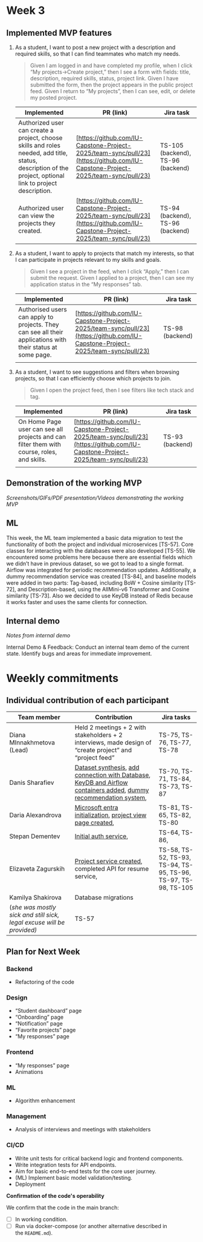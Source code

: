 # Week 3

## **Implemented MVP features**

1. As a student, I want to post a new project with a description and required skills, so that I can find teammates who match my needs.
    
    > Given I am logged in and have completed my profile, when I click “My projects→Create project,” then I see a form with fields: title, description, required skills, status, project link.
    Given I have submitted the form, then the project appears in the public project feed.
    Given I return to “My projects”, then I can see, edit, or delete my posted project.
    > 
    
    | Implemented | PR (link) | Jira task |
    | --- | --- | --- |
    | Authorized user can create a project, choose skills and roles needed, add title, status, description of the project, optional link to project description.  | [https://github.com/IU-Capstone-Project-2025/team-sync/pull/23](https://github.com/IU-Capstone-Project-2025/team-sync/pull/23) | TS-105 (backend), TS-96 (backend) |
    | Authorized user can view the projects they created. | [https://github.com/IU-Capstone-Project-2025/team-sync/pull/23](https://github.com/IU-Capstone-Project-2025/team-sync/pull/23) | TS-94 (backend), TS-96 (backend) |
2. As a student, I want to apply to projects that match my interests, so that I can participate in projects relevant to my skills and goals.
    
    > Given I see a project in the feed, when I click “Apply,” then I can submit the request.
    Given I applied to a project, then I can see my application status in the “My responses” tab.
    > 
    
    | Implemented | PR (link) | Jira task |
    | --- | --- | --- |
    | Authorised users can apply to projects. They can see all their applications with their status at some page. | [https://github.com/IU-Capstone-Project-2025/team-sync/pull/23](https://github.com/IU-Capstone-Project-2025/team-sync/pull/23) | TS-98 (backend) |
    |  |  |  |
    
3. As a student, I want to see suggestions and filters when browsing projects, so that I can efficiently choose which projects to join.
    
    > Given I open the project feed, then I see filters like tech stack and tag.
    > 
    
    | Implemented | PR (link) | Jira task |
    | --- | --- | --- |
    | On Home Page user can see all projects and can filter them with course, roles, and skills. | [https://github.com/IU-Capstone-Project-2025/team-sync/pull/23](https://github.com/IU-Capstone-Project-2025/team-sync/pull/23) | TS-93 (backend) |
    |  |  |  |

## **Demonstration of the working MVP**

*Screenshots/GIFs/PDF presentation/Videos demonstrating the working MVP*

## **ML**

This week, the ML team implemented a basic data migration to test the functionality of both the project and individual microservices [TS-57]. Core classes for interacting with the databases were also developed [TS-55]. We encountered some problems here because there are essential fields which we didn’t have in previous dataset, so we got to lead to a single format. Airflow was integrated for periodic recommendation updates. Additionally, a dummy recommendation service was created [TS-84], and baseline models were added in two parts: Tag-based, including BoW + Cosine similarity [TS-72], and Description-based, using the AllMini-v6 Transformer and Cosine similarity [TS-73]. Also we decided to use KeyDB instead of Redis because it works faster and uses the same clients for connection.

## **Internal demo**

*Notes from internal demo*

Internal Demo & Feedback: Conduct an internal team demo of the current state. Identify bugs and areas for immediate improvement.

# **Weekly commitments**

## **Individual contribution of each participant**

| Team member | Contribution | Jira tasks |
| --- | --- | --- |
| Diana MInnakhmetova (Lead) | Held 2 meetings + 2 with stakeholders + 2 interviews, made design of “create project” and “project feed” | TS-75, TS-76, TS-77, TS-78 |
| Danis Sharafiev | [Dataset synthesis](https://github.com/IU-Capstone-Project-2025/team-sync/pull/17), [add connection with Database](https://github.com/IU-Capstone-Project-2025/team-sync/pull/18), [KeyDB and Airflow containers added](https://github.com/IU-Capstone-Project-2025/team-sync/pull/19), [dummy recommendation system](https://github.com/IU-Capstone-Project-2025/team-sync/pull/25),  | TS-70, TS-71, TS-84, TS-73, TS-87 |
| Daria Alexandrova | [Microsoft entra initialization](https://github.com/IU-Capstone-Project-2025/team-sync/pull/20), [project view page created](https://github.com/IU-Capstone-Project-2025/team-sync/pull/26),  | TS-81, TS-65, TS-82, TS-80 |
| Stepan Dementev | [Initial auth service](https://github.com/IU-Capstone-Project-2025/team-sync/pull/21),  | TS-64, TS-86,  |
| Elizaveta Zagurskih | [Project service created](https://github.com/IU-Capstone-Project-2025/team-sync/pull/23), completed API for resume service,  | TS-58, TS-52, TS-93, TS-94, TS-95, TS-96, TS-97, TS-98, TS-105 |
| Kamilya Shakirova | Database migrations
(*she was mostly sick and still sick, legal excuse will be provided)* | TS-57 |

## **Plan for Next Week**

### Backend

- Refactoring of the code

### Design

- “Student dashboard” page
- “Onboarding” page
- “Notification” page
- “Favorite projects” page
- “My responses” page

### Frontend

- “My responses” page
- Animations

### ML

- Algorithm enhancement

### Management

- Analysis of interviews and meetings with stakeholders

### CI/CD

- Write unit tests for critical backend logic and frontend components.
- Write integration tests for API endpoints.
- Aim for basic end-to-end tests for the core user journey.
- (ML) Implement basic model validation/testing.
- Deployment

**Confirmation of the code's operability**

We confirm that the code in the main branch:

- [ ]  In working condition.
- [ ]  Run via docker-compose (or another alternative described in the `README.md`).